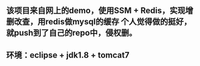 ## 该项目来自网上的demo，使用SSM + Redis，实现增删改查，用redis做mysql的缓存 个人觉得做的挺好，就push到了自己的repo中，侵权删。

## 环境：eclipse + jdk1.8 + tomcat7
